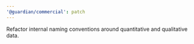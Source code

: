 ```yaml
---
'@guardian/commercial': patch
---
```


Refactor internal naming conventions around quantitative and qualitative data.
